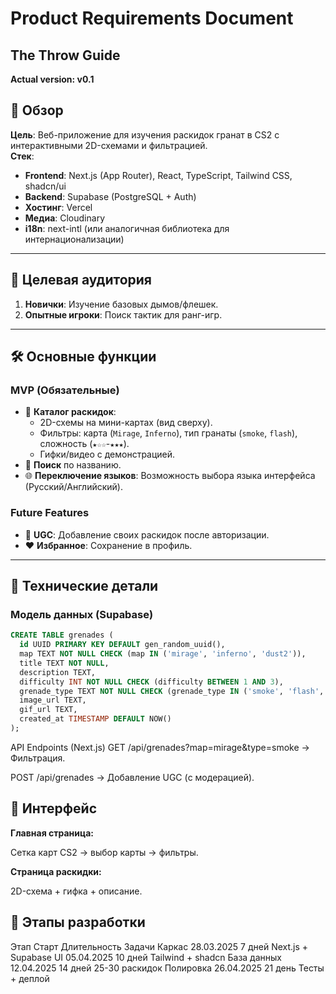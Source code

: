 # Product Requirements Document
## The Throw Guide
**Actual version: v0.1**
## 📌 Обзор  
**Цель**: Веб-приложение для изучения раскидок гранат в CS2 с интерактивными 2D-схемами и фильтрацией.  
**Стек**:  
- **Frontend**: Next.js (App Router), React, TypeScript, Tailwind CSS, shadcn/ui  
- **Backend**: Supabase (PostgreSQL + Auth)  
- **Хостинг**: Vercel  
- **Медиа**: Cloudinary  
- **i18n**: next-intl (или аналогичная библиотека для интернационализации)  

---

## 🎯 Целевая аудитория  
1. **Новички**: Изучение базовых дымов/флешек.  
2. **Опытные игроки**: Поиск тактик для ранг-игр.  

---

## 🛠 Основные функции  
### MVP (Обязательные)  
- 📂 **Каталог раскидок**:  
  - 2D-схемы на мини-картах (вид сверху).  
  - Фильтры: карта (`Mirage`, `Inferno`), тип гранаты (`smoke`, `flash`), сложность (`★☆☆`-`★★★`).  
  - Гифки/видео с демонстрацией.  
- 🔎 **Поиск** по названию.  
- 🌐 **Переключение языков**: Возможность выбора языка интерфейса (Русский/Английский).  

### Future Features  
- 👤 **UGC**: Добавление своих раскидок после авторизации.  
- ❤️ **Избранное**: Сохранение в профиль.  

---

## 📐 Технические детали  
### Модель данных (Supabase) 
````sql 
CREATE TABLE grenades (
  id UUID PRIMARY KEY DEFAULT gen_random_uuid(),
  map TEXT NOT NULL CHECK (map IN ('mirage', 'inferno', 'dust2')),
  title TEXT NOT NULL,
  description TEXT,
  difficulty INT NOT NULL CHECK (difficulty BETWEEN 1 AND 3),
  grenade_type TEXT NOT NULL CHECK (grenade_type IN ('smoke', 'flash', 'molotov')),
  image_url TEXT,
  gif_url TEXT,
  created_at TIMESTAMP DEFAULT NOW()
);
````
API Endpoints (Next.js)
GET /api/grenades?map=mirage&type=smoke → Фильтрация.

POST /api/grenades → Добавление UGC (с модерацией).

## 🎨 Интерфейс ##
**Главная страница:**

Сетка карт CS2 → выбор карты → фильтры.

**Страница раскидки:**

2D-схема + гифка + описание.

## 📅 Этапы разработки ##
Этап	       Старт	    Длительность	   Задачи
Каркас	     28.03.2025	     7 дней	       Next.js + Supabase
UI	         05.04.2025	     10 дней	   Tailwind + shadcn
База данных	 12.04.2025	     14 дней	   25-30 раскидок
Полировка	 26.04.2025	     21 день       Тесты + деплой